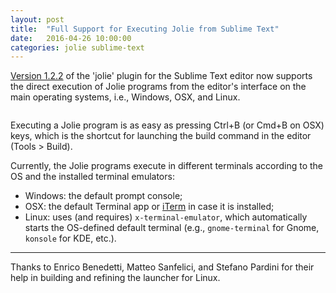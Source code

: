 ```yaml
---
layout: post
title:  "Full Support for Executing Jolie from Sublime Text"
date:   2016-04-26 10:00:00
categories: jolie sublime-text
---
```


[Version 1.2.2](https://github.com/thesave/sublime-Jolie/releases/tag/1.2.2) of the 'jolie' plugin for the Sublime Text editor now supports the direct execution of Jolie programs from the editor's interface on the main operating systems, i.e., Windows, OSX, and Linux.

<img src="http://thesave.github.io/imgs/sublime-jolie.jpg" alt="">

Executing a Jolie program is as easy as pressing Ctrl+B (or Cmd+B on OSX) keys, which is the shortcut for launching the build command in the editor (Tools > Build).

Currently, the Jolie programs execute in different terminals according to the OS and the installed terminal emulators:

- Windows: the default prompt console;
- OSX: the default Terminal app or [iTerm](https://www.iterm2.com/) in case it is installed;
- Linux: uses (and requires) `x-terminal-emulator`, which automatically starts the OS-defined default terminal (e.g., `gnome-terminal` for Gnome, `konsole` for KDE, etc.).

---

Thanks to Enrico Benedetti, Matteo Sanfelici, and Stefano Pardini for their help in building and refining the launcher for Linux.